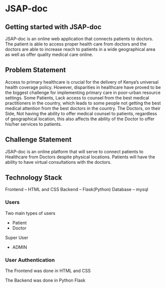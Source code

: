 # JSAP-doc

## Getting started with JSAP-doc
JSAP-doc is an online web application that connects patients to doctors. The patient is able to access proper health care from doctors and the doctors are able to increase reach to patients in a wide geographical area as well as offer quality medical care online.

## Problem Statement
Access to primary healthcare is crucial for the delivery of Kenya’s universal health coverage policy. However, disparities in healthcare have proved to be the biggest challenge for implementing primary care in poor-urban resource settings. Some Patients, Lack access to counsel from the best medical practitioners in the country, which leads to some people not getting the best medical attention from the best doctors in the country. The Doctors, on their Side, Not having the ability to offer medical counsel to patients, regardless of geographical location, this also affects the ability of the Doctor to offer his/her services to patients.

## Challenge Statement
JSAP-doc is an online platform that will serve to connect patients to Healthcare from Doctors despite physical locations. Patients will have the ability to have virtual consultations with the doctors.

## Technology Stack
Frontend – HTML and CSS
Backend – Flask(Python)
Database – mysql

### Users
Two main types of users
- Patient
- Doctor

Super User
- ADMIN

### User Authentication
The Frontend was done in HTML and CSS

The Backend was done in Python Flask
